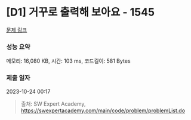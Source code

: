 # [D1] 거꾸로 출력해 보아요 - 1545 

[문제 링크](https://swexpertacademy.com/main/code/problem/problemDetail.do?contestProbId=AV2gbY0qAAQBBAS0) 

### 성능 요약

메모리: 16,080 KB, 시간: 103 ms, 코드길이: 581 Bytes

### 제출 일자

2023-10-24 00:17



> 출처: SW Expert Academy, https://swexpertacademy.com/main/code/problem/problemList.do